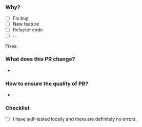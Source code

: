 ### Why?
- [ ] Fix bug
- [ ] New feature
- [ ] Refactor code
- [ ] ...

Fixes: 

### What does this PR change?

- 

### How to ensure the quality of PR?

- 

### Checklist

- [ ] I have self-tested locally and there are definitely no errors.